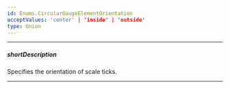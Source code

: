 ```yaml
---
id: Enums.CircularGaugeElementOrientation
acceptValues: 'center' | 'inside' | 'outside'
type: Union
---
```

---
##### shortDescription
Specifies the orientation of scale ticks.

---
<!--
dxCircularGaugeOptions.rangeContainer.orientation(10 UI Components\dxCircularGauge\1 Configuration\rangeContainer\orientation.md)(viz\circular_gauge.d.ts)
dxCircularGaugeOptions.scale.orientation(10 UI Components\dxCircularGauge\1 Configuration\scale\orientation.md)(viz\circular_gauge.d.ts)
-->